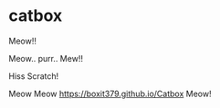 # catbox
Meow!!

Meow.. purr.. Mew!!

Hiss Scratch!

Meow Meow https://boxit379.github.io/Catbox Meow!
